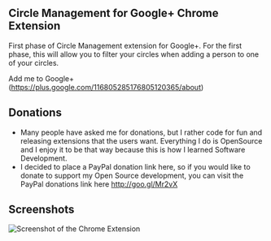 Circle Management for Google+ Chrome Extension
---------------------------------------

First phase of Circle Management extension for Google+. For the first 
phase, this will allow you to filter your circles when adding a person 
to one of your circles.

Add me to Google+ (https://plus.google.com/116805285176805120365/about)

Donations
----------

 - Many people have asked me for donations, but I rather code for fun and releasing
   extensions that the users want. Everything I do is OpenSource and I enjoy it
   to be that way because this is how I learned Software Development. 
 - I decided to place a PayPal donation link here, so if you would like to donate
   to support my Open Source development, you can visit the PayPal donations link
   here http://goo.gl/Mr2vX

Screenshots
----------

![Screenshot of the Chrome Extension](https://github.com/mohamedmansour/my-hangouts-extension/raw/master/screenshot/screenA.png)
